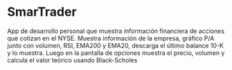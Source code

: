 # SmarTrader
App de desarrollo personal que muestra información financiera de acciones que cotizan en el NYSE. Muestra información de la empresa, gráfico P/A junto con volumen, RSI, EMA200 y EMA20, descarga el último balance 10-K y lo muestra. Luego en la pantalla de opciones muestra el precio, volumen y calcula el valor teórico usando Black-Scholes
